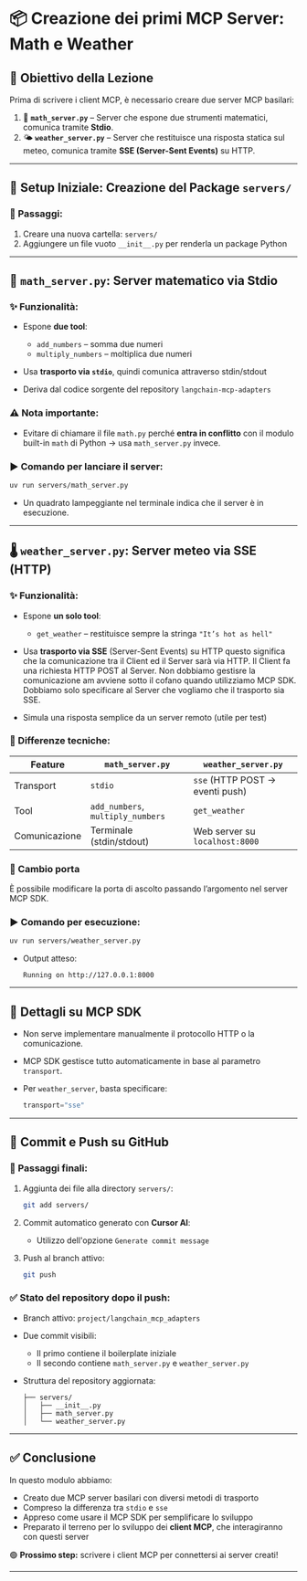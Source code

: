 # 📦 Creazione dei primi MCP Server: Math e Weather

## 🧭 Obiettivo della Lezione

Prima di scrivere i client MCP, è necessario creare due server MCP basilari:

1. 🔢 **`math_server.py`** – Server che espone due strumenti matematici, comunica tramite **Stdio**.
2. 🌤 **`weather_server.py`** – Server che restituisce una risposta statica sul meteo, comunica tramite **SSE (Server-Sent Events)** su HTTP.

---

## 🧱 Setup Iniziale: Creazione del Package `servers/`

### 📁 Passaggi:

1. Creare una nuova cartella: `servers/`
2. Aggiungere un file vuoto `__init__.py` per renderla un package Python

---

## 🧮 `math_server.py`: Server matematico via Stdio

### ✨ Funzionalità:

* Espone **due tool**:

  * `add_numbers` – somma due numeri
  * `multiply_numbers` – moltiplica due numeri
* Usa **trasporto via `stdio`**, quindi comunica attraverso stdin/stdout
* Deriva dal codice sorgente del repository `langchain-mcp-adapters`

### ⚠️ Nota importante:

* Evitare di chiamare il file `math.py` perché **entra in conflitto** con il modulo built-in `math` di Python → usa `math_server.py` invece.

### ▶️ Comando per lanciare il server:

```bash
uv run servers/math_server.py
```

* Un quadrato lampeggiante nel terminale indica che il server è in esecuzione.

---

## 🌡️ `weather_server.py`: Server meteo via SSE (HTTP)

### ✨ Funzionalità:

* Espone **un solo tool**:

  * `get_weather` – restituisce sempre la stringa `"It’s hot as hell"`
* Usa **trasporto via SSE** (Server-Sent Events) su HTTP questo significa che la comunicazione tra il Client ed il Server sarà via HTTP. Il Client fa una richiesta HTTP POST al Server. Non dobbiamo gestisre la comunicazione am avviene sotto il cofano quando utilizziamo MCP SDK. Dobbiamo solo specificare al Server che vogliamo che il trasporto sia SSE.
* Simula una risposta semplice da un server remoto (utile per test)

### 🔌 Differenze tecniche:

| Feature       | `math_server.py`                  | `weather_server.py`             |
| ------------- | --------------------------------- | ------------------------------- |
| Transport     | `stdio`                           | `sse` (HTTP POST → eventi push) |
| Tool          | `add_numbers`, `multiply_numbers` | `get_weather`                   |
| Comunicazione | Terminale (stdin/stdout)          | Web server su `localhost:8000`  |

### 🔧 Cambio porta

È possibile modificare la porta di ascolto passando l’argomento nel server MCP SDK.

### ▶️ Comando per esecuzione:

```bash
uv run servers/weather_server.py
```

* Output atteso:

  ```
  Running on http://127.0.0.1:8000
  ```

---

## 🧰 Dettagli su MCP SDK

* Non serve implementare manualmente il protocollo HTTP o la comunicazione.
* MCP SDK gestisce tutto automaticamente in base al parametro `transport`.
* Per `weather_server`, basta specificare:

  ```python
  transport="sse"
  ```

---

## 🧾 Commit e Push su GitHub

### 📌 Passaggi finali:

1. Aggiunta dei file alla directory `servers/`:

   ```bash
   git add servers/
   ```

2. Commit automatico generato con **Cursor AI**:

   * Utilizzo dell'opzione `Generate commit message`

3. Push al branch attivo:

   ```bash
   git push
   ```

### ✅ Stato del repository dopo il push:

* Branch attivo: `project/langchain_mcp_adapters`
* Due commit visibili:

  * Il primo contiene il boilerplate iniziale
  * Il secondo contiene `math_server.py` e `weather_server.py`
* Struttura del repository aggiornata:

  ```
  ├── servers/
  │   ├── __init__.py
  │   ├── math_server.py
  │   └── weather_server.py
  ```

---

## ✅ Conclusione

In questo modulo abbiamo:

* Creato due MCP server basilari con diversi metodi di trasporto
* Compreso la differenza tra `stdio` e `sse`
* Appreso come usare il MCP SDK per semplificare lo sviluppo
* Preparato il terreno per lo sviluppo dei **client MCP**, che interagiranno con questi server

🟢 **Prossimo step:** scrivere i client MCP per connettersi ai server creati!

---